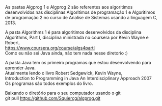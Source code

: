 As pastas Algprog 1 e Algprog 2 são referentes aos algoritimos desenvolvidos nas disciplinas
Algoritimos de programação 1 e Algoritimos de programação 2 no curso de Analise de Sistemas 
usando a linguagem C, 2013.  

A pasta Algorithms 1 é para algoritimos desenvolvidos da disciplina Algorithms, Part I, 
disciplina ministrada no coursera por Kevin Wayne e Robert.  
https://www.coursera.org/course/algs4partI  
Como eu não sei Java ainda, não tem nada nesse diretorio :)  

A pasta Java tem os primeiro programas que estou desenvolvendo para aprender Java.  
Atualmente lendo o livro Robert Sedgewick, Kevin Wayne,  
Introduction to Programming in Java An Interdisciplinary Approach 2007  
Os programas são todos exemplos do livro.  

Baixando o diretório para o seu computador usando o git  
git pull https://github.com/Squiercg/algprog.git  

